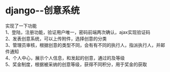 # django--创意系统
实现了一下功能<br/>
1、登陆，注册功能，验证用户唯一，密码前端两次确认，ajax实现验证码<br/>
2、发表创意系统，可以上传附件，选择创意的分类<br/>
3、管理员审核，根据创意的类型不同，会有有不同的执行人，指派执行人，并邮件通知<br/>
4、个人中心，展示个人信息，和发起的创意，通过的及等级<br/>
5、奖金制度，根据被采纳的创意等级，获得不同积分，用于奖金的获取<br/>
